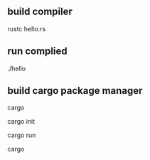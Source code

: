 ## build compiler 
rustc hello.rs

## run complied
./hello

## build cargo package manager
cargo <name pkg>


cargo init

cargo run 

cargo 